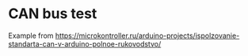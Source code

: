 # CAN bus test
Example from https://microkontroller.ru/arduino-projects/ispolzovanie-standarta-can-v-arduino-polnoe-rukovodstvo/
